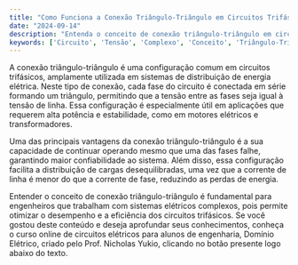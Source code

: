 ```yaml
---
title: "Como Funciona a Conexão Triângulo-Triângulo em Circuitos Trifásicos?"
date: "2024-09-14"
description: "Entenda o conceito de conexão triângulo-triângulo em circuitos trifásicos e sua importância em sistemas elétricos."
keywords: ['Circuito', 'Tensão', 'Complexo', 'Conceito', 'Triângulo-Triângulo', 'Conexão']
---
```


A conexão triângulo-triângulo é uma configuração comum em circuitos trifásicos, amplamente utilizada em sistemas de distribuição de energia elétrica. Neste tipo de conexão, cada fase do circuito é conectada em série formando um triângulo, permitindo que a tensão entre as fases seja igual à tensão de linha. Essa configuração é especialmente útil em aplicações que requerem alta potência e estabilidade, como em motores elétricos e transformadores.

Uma das principais vantagens da conexão triângulo-triângulo é a sua capacidade de continuar operando mesmo que uma das fases falhe, garantindo maior confiabilidade ao sistema. Além disso, essa configuração facilita a distribuição de cargas desequilibradas, uma vez que a corrente de linha é menor do que a corrente de fase, reduzindo as perdas de energia.

Entender o conceito de conexão triângulo-triângulo é fundamental para engenheiros que trabalham com sistemas elétricos complexos, pois permite otimizar o desempenho e a eficiência dos circuitos trifásicos. Se você gostou deste conteúdo e deseja aprofundar seus conhecimentos, conheça o curso online de circuitos elétricos para alunos de engenharia, Domínio Elétrico, criado pelo Prof. Nicholas Yukio, clicando no botão presente logo abaixo do texto.